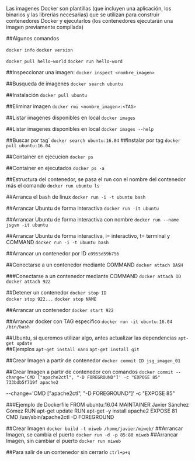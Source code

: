 Las imagenes Docker son plantillas (que incluyen una aplicación, los binarios y las librerias necesarias) que se utilizan para construir contenedores Docker y ejecutarlos (los contenedores ejecutarán una imagen previamente compilada)


##Algunos comandos

`docker info`
`docker version`

`docker pull hello-world`
`docker run hello-word`

##Inspeccionar una imagen:
`docker inspect <nombre_imagen>`

##Busqueda de imagenes
`docker search ubuntu`

##Instalación
`docker pull ubuntu`

##Eliminar imagen
`docker rmi <nombre_imagen>:<TAG>`

##Listar imagenes disponibles en local
`docker images`

##Listar imagenes disponibles en local
`docker images --help`

##Buscar por tag´
`docker search ubuntu:16.04`
##Instalar por tag
`docker pull ubuntu:16.04`

##Container en ejecucion
`docker ps`

##Container en ejecutados
`docker ps -a`

##Estructura del contenedor, se pasa el run con el nombre del contenedor más el comando
`docker run ubuntu ls`

##Arranca el bash de linux
`docker run -i -t ubuntu bash`

##Arrancar Ubuntu de forma interactiva
`docker run -it ubuntu`

##Arrancar Ubuntu de forma interactiva con nombre
`docker run --name jsgvm -it ubuntu`

##Arrancar Ubuntu de forma interactiva, i= interactivo, t= terminal y COMMAND
`docker run -i -t ubuntu bash`

##Arrancar un contenedor por ID
`c0955d59b756`

##Conectarse a un contenedor mediante COMMAND 
`docker attach BASH`


###Conectarse a un contenedor mediante COMMAND 
`docker attach ID`
`docker attach 922`


##Detener un contenedor
`docker stop ID`  
`docker stop 922...`
`docker stop NAME`

##Arrancar un contenedor
`docker start 922`

##Arrancar docker con TAG específico
`docker run -it ubuntu:16.04 /bin/bash`

##Ubuntu, si queremos utilizar algo, antes actualizar las dependencias
`apt-get update`  
##Ejemplos
`apt-get install nano`
`apt-get install git`


##Crear Imagen a partir de contenedor
`docker commit ID jsg_imagen_01`

##Crear Imagen a partir de contenedor con comandos
`docker commit --change='CMD ["apache2ctl", "-D FOREGROUND"]' -c "EXPOSE 85" 733bdb5f719f apache2`

--change='CMD ["apache2ctl", "-D FOREGROUND"]' -c "EXPOSE 85"



###Ejemplo de Dockerfile
FROM ubuntu:16.04
MAINTAINER Javier Sánchez Gómez 
RUN apt-get update 
RUN apt-get -y install apache2
EXPOSE 81
CMD /usr/sbin/apache2ctl -D FOREGROUND

##Crear Imagen
`docker build -t miweb /home/javier/miweb/`
##Arrancar Imagen, se cambia el puerto
`docker run -d -p 85:80 miweb`
##Arrancar Imagen, sin cambiar el puerto
`docker run miweb`


##Para salir de un contenedor sin cerrarlo
`ctrl+p+q`